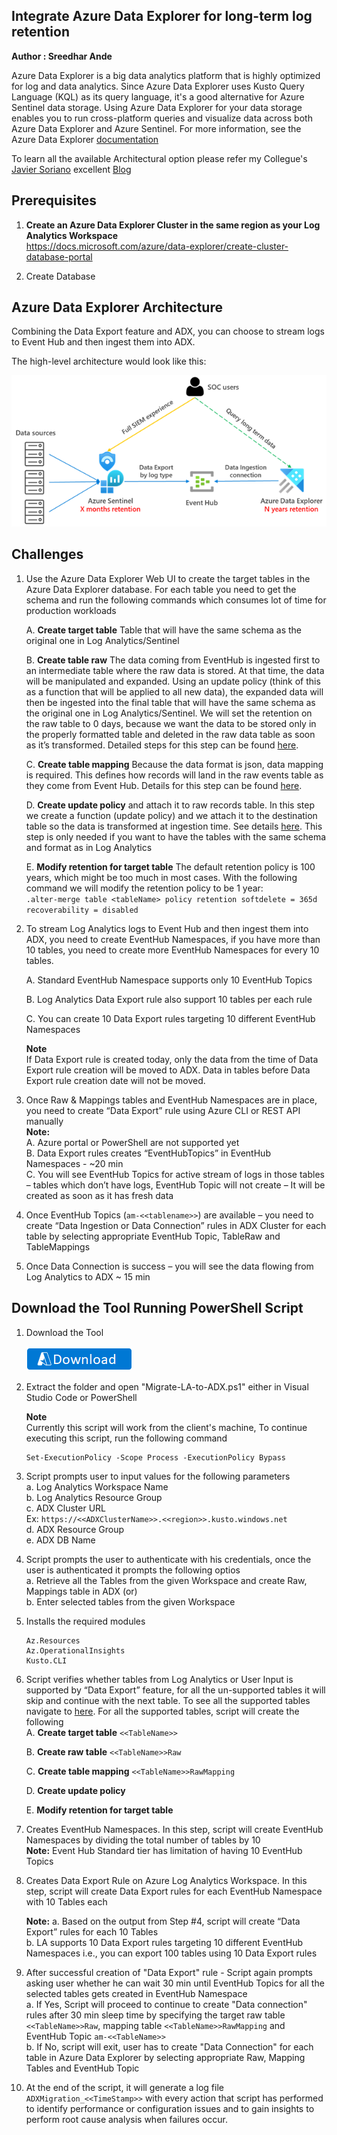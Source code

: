 ## Integrate Azure Data Explorer for long-term log retention
**Author : Sreedhar Ande**

Azure Data Explorer is a big data analytics platform that is highly optimized for log and data analytics. Since Azure Data Explorer uses Kusto Query Language (KQL) as its query language, it's a good alternative for Azure Sentinel data storage. Using Azure Data Explorer for your data storage enables you to run cross-platform queries and visualize data across both Azure Data Explorer and Azure Sentinel.
For more information, see the Azure Data Explorer [documentation](https://docs.microsoft.com/azure/sentinel/store-logs-in-azure-data-explorer)

To learn all the available Architectural option please refer my Collegue's [Javier Soriano](https://github.com/javiersoriano) excellent [Blog](https://techcommunity.microsoft.com/t5/azure-sentinel/using-azure-data-explorer-for-long-term-retention-of-azure/ba-p/1883947)  

## Prerequisites
1. **Create an Azure Data Explorer Cluster in the same region as your Log Analytics Workspace**  
	https://docs.microsoft.com/azure/data-explorer/create-cluster-database-portal

2. Create Database

## Azure Data Explorer Architecture

Combining the Data Export feature and ADX, you can choose to stream logs to Event Hub and then ingest them into ADX. 

The high-level architecture would look like this:

![ADXArchitecture](./images/AzureDataExplorerArchitecture.png)  

## Challenges
1. Use the Azure Data Explorer Web UI to create the target tables in the Azure Data Explorer database. For each table you need to get the schema and run the following commands which consumes lot of time for production workloads  
  
	A. **Create target table** Table that will have the same schema as the original one in Log Analytics/Sentinel
	
	B. **Create table raw** The data coming from EventHub is ingested first to an intermediate table where the raw data is stored. At that time, the data will be manipulated and expanded. Using an update policy (think of this as a function that will be applied to all new data), the expanded data will then be ingested into the final table that will have the same schema as the original one in Log Analytics/Sentinel. We will set the retention on the raw table to 0 days, because we want the data to be stored only in the properly formatted table and deleted in the raw data table as soon as it’s transformed. Detailed steps for this step can be found [here](https://docs.microsoft.com/azure/data-explorer/ingest-data-no-code?tabs=diagnostic-metrics#create-the-target-tables).    
	
	C. **Create table mapping** Because the data format is json, data mapping is required. This defines how records will land in the raw events table as they come from Event Hub. Details for this step can be found [here](https://docs.microsoft.com/azure/data-explorer/ingest-data-no-code?tabs=diagnostic-metrics#create-table-mappings).    
	
	D. **Create update policy** and attach it to raw records table. In this step we create a function (update policy) and we attach it to the destination table so the data is transformed at ingestion time. See details [here](https://docs.microsoft.com/azure/data-explorer/ingest-data-no-code?tabs=diagnostic-metrics#create-the-update-policy-for-metric-and-log-data). This step is only needed if you want to have the tables with the same schema and format as in Log Analytics  
	
	E.  **Modify retention for target table** The default retention policy is 100 years, which might be too much in most cases. With the following command we will modify the retention policy to be 1 year:    
	```.alter-merge table <tableName> policy retention softdelete = 365d recoverability = disabled  ```  

2.	To stream Log Analytics logs to Event Hub and then ingest them into ADX, you need to create EventHub Namespaces, if you have more than 10 tables, you need to create more EventHub Namespaces for every 10 tables.  
 
	A.	Standard EventHub Namespace supports only 10 EventHub Topics  
	
	B.	Log Analytics Data Export rule also support 10 tables per each rule  
	
	C.	You can create 10 Data Export rules targeting 10 different EventHub Namespaces  
	
	**Note**  
	If Data Export rule is created today, only the data from the time of Data Export rule creation will be moved to ADX. Data in tables before Data Export rule 	    creation date will not be moved.

3.	Once Raw & Mappings tables and EventHub Namespaces are in place, you need to create “Data Export” rule using Azure CLI or REST API manually  
	**Note:**  
	A. Azure portal or PowerShell are not supported yet    
	B. Data Export rules creates “EventHubTopics” in EventHub Namespaces - ~20 min    
	C. You will see EventHub Topics for active stream of logs in those tables – tables which don’t have logs, EventHub Topic will not create – It will be created as soon as it has fresh data    

4.	Once EventHub Topics (```am-<<tablename>>```) are available – you need to create “Data Ingestion or Data Connection” rules in ADX Cluster for each table by selecting appropriate EventHub Topic, TableRaw and TableMappings    

5.	Once Data Connection is success – you will see the data flowing from Log Analytics to ADX ~ 15 min    


## Download the Tool Running PowerShell Script

1. Download the Tool 
  
   [![Download](./images/Download.png)](https://aka.ms/Sentinel-AzureDataExplorer-Automation)
 
2. Extract the folder and open "Migrate-LA-to-ADX.ps1" either in Visual Studio Code or PowerShell  

   **Note**  
   Currently this script will work from the client's machine, To continue executing this script, run the following command
   ```
   Set-ExecutionPolicy -Scope Process -ExecutionPolicy Bypass  
   ```  

3. Script prompts user to input values for the following parameters  
	a.	Log Analytics Workspace Name  
	b.	Log Analytics Resource Group  
	c.	ADX Cluster URL    
	    Ex: `https://<<ADXClusterName>>.<<region>>.kusto.windows.net`  
	d.	ADX Resource Group   
	e.	ADX DB Name  

4. Script prompts the user to authenticate with his credentials, once the user is authenticated it prompts the following optios  
	a. Retrieve all the Tables from the given Workspace and create Raw, Mappings table in ADX (or)  
	b. Enter selected tables from the given Workspace  
	
5.  Installs the required modules
	```
	Az.Resources
	Az.OperationalInsights
	Kusto.CLI
	```
6. Script verifies whether tables from Log Analytics or User Input is supported by “Data Export” feature, for all the un-supported tables it will skip  and continue with the next table. To see all the supported tables navigate to [here](https://docs.microsoft.com/azure/azure-monitor/logs/logs-data-export?tabs=portal#supported-tables). For all the supported tables, script will create the following   
	A. **Create target table** ```<<TableName>>```
		
	B.	**Create raw table** ```<<TableName>>Raw```
	
	C. **Create table mapping** ```<<TableName>>RawMapping```
	
	D. **Create update policy** 
	
	E.  **Modify retention for target table**
	
7. Creates EventHub Namespaces. In this step, script will create EventHub Namespaces by dividing the total number of tables by 10  
   **Note:** Event Hub Standard tier has limitation of having 10 EventHub Topics  
	
8. Creates Data Export Rule on Azure Log Analytics Workspace. In this step, script will create Data Export rules for each EventHub Namespace with 10 Tables each  

	**Note:**
	a.	Based on the output from Step #4, script will create “Data Export” rules for each 10 Tables  
	b.	LA supports 10 Data Export rules targeting 10 different EventHub Namespaces i.e., you can export 100 tables using 10 Data Export rules  
	
9. After successful creation of "Data Export" rule - Script again prompts asking user whether he can wait 30 min until EventHub Topics for all the selected tables gets created in EventHub Namespace  
	a. If Yes, Script will proceed to continue to create "Data connection" rules after 30 min sleep time by specifying the target raw table ```<<TableName>>Raw```, mapping table ```<<TableName>>RawMapping``` and EventHub Topic ```am-<<TableName>>```  
	b. If No, script will exit, user has to create "Data Connection" for each table in Azure Data Explorer by selecting appropriate Raw, Mapping Tables and EventHub Topic  

10. At the end of the script, it will generate a log file ```ADXMigration_<<TimeStamp>>``` with every action that script has performed to identify performance or configuration issues and to gain insights to perform root cause analysis when failures occur.  



